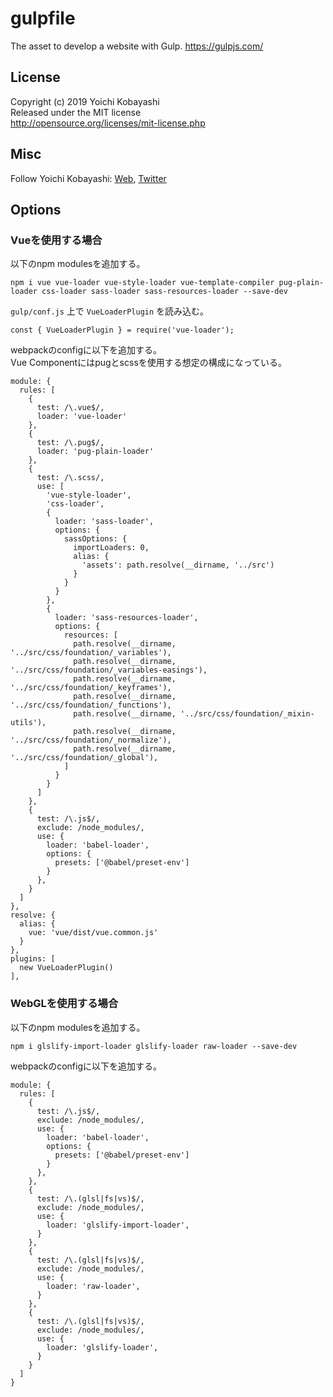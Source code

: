 # gulpfile

The asset to develop a website with Gulp.
https://gulpjs.com/

## License

Copyright (c) 2019 Yoichi Kobayashi  
Released under the MIT license  
http://opensource.org/licenses/mit-license.php

## Misc

Follow Yoichi Kobayashi: [Web](http://www.tplh.net/), [Twitter](https://twitter.com/ykob0123)

## Options

### Vueを使用する場合

以下のnpm modulesを追加する。

    npm i vue vue-loader vue-style-loader vue-template-compiler pug-plain-loader css-loader sass-loader sass-resources-loader --save-dev

`gulp/conf.js` 上で `VueLoaderPlugin` を読み込む。

    const { VueLoaderPlugin } = require('vue-loader');

webpackのconfigに以下を追加する。  
Vue Componentにはpugとscssを使用する想定の構成になっている。

```
module: {
  rules: [
    {
      test: /\.vue$/,
      loader: 'vue-loader'
    },
    {
      test: /\.pug$/,
      loader: 'pug-plain-loader'
    },
    {
      test: /\.scss/,
      use: [
        'vue-style-loader',
        'css-loader',
        {
          loader: 'sass-loader',
          options: {
            sassOptions: {
              importLoaders: 0,
              alias: {
                'assets': path.resolve(__dirname, '../src')
              }
            }
          }
        },
        {
          loader: 'sass-resources-loader',
          options: {
            resources: [
              path.resolve(__dirname, '../src/css/foundation/_variables'),
              path.resolve(__dirname, '../src/css/foundation/_variables-easings'),
              path.resolve(__dirname, '../src/css/foundation/_keyframes'),
              path.resolve(__dirname, '../src/css/foundation/_functions'),
              path.resolve(__dirname, '../src/css/foundation/_mixin-utils'),
              path.resolve(__dirname, '../src/css/foundation/_normalize'),
              path.resolve(__dirname, '../src/css/foundation/_global'),
            ]
          }
        }
      ]
    },
    {
      test: /\.js$/,
      exclude: /node_modules/,
      use: {
        loader: 'babel-loader',
        options: {
          presets: ['@babel/preset-env']
        }
      },
    }
  ]
},
resolve: {
  alias: {
    vue: 'vue/dist/vue.common.js'
  }
},
plugins: [
  new VueLoaderPlugin()
],
```

### WebGLを使用する場合

以下のnpm modulesを追加する。

    npm i glslify-import-loader glslify-loader raw-loader --save-dev

webpackのconfigに以下を追加する。  

    module: {
      rules: [
        {
          test: /\.js$/,
          exclude: /node_modules/,
          use: {
            loader: 'babel-loader',
            options: {
              presets: ['@babel/preset-env']
            }
          },
        },
        {
          test: /\.(glsl|fs|vs)$/,
          exclude: /node_modules/,
          use: {
            loader: 'glslify-import-loader',
          }
        },
        {
          test: /\.(glsl|fs|vs)$/,
          exclude: /node_modules/,
          use: {
            loader: 'raw-loader',
          }
        },
        {
          test: /\.(glsl|fs|vs)$/,
          exclude: /node_modules/,
          use: {
            loader: 'glslify-loader',
          }
        }
      ]
    }
